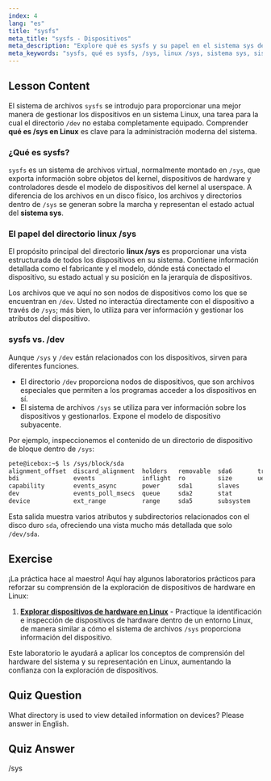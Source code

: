 ```yaml
---
index: 4
lang: "es"
title: "sysfs"
meta_title: "sysfs - Dispositivos"
meta_description: "Explore qué es sysfs y su papel en el sistema sys de Linux. Esta guía explica el directorio /sys de Linux, un sistema de archivos virtual para información de dispositivos, y lo contrasta con /dev."
meta_keywords: "sysfs, qué es sysfs, /sys, linux /sys, sistema sys, sistema sys, sistema de archivos virtual, dispositivos linux, /dev"
---
```


## Lesson Content

El sistema de archivos `sysfs` se introdujo para proporcionar una mejor manera de gestionar los dispositivos en un sistema Linux, una tarea para la cual el directorio `/dev` no estaba completamente equipado. Comprender **qué es /sys en Linux** es clave para la administración moderna del sistema.

### ¿Qué es sysfs?

`sysfs` es un sistema de archivos virtual, normalmente montado en `/sys`, que exporta información sobre objetos del kernel, dispositivos de hardware y controladores desde el modelo de dispositivos del kernel al userspace. A diferencia de los archivos en un disco físico, los archivos y directorios dentro de `/sys` se generan sobre la marcha y representan el estado actual del **sistema sys**.

### El papel del directorio linux /sys

El propósito principal del directorio **linux /sys** es proporcionar una vista estructurada de todos los dispositivos en su sistema. Contiene información detallada como el fabricante y el modelo, dónde está conectado el dispositivo, su estado actual y su posición en la jerarquía de dispositivos.

Los archivos que ve aquí no son nodos de dispositivos como los que se encuentran en `/dev`. Usted no interactúa directamente con el dispositivo a través de `/sys`; más bien, lo utiliza para ver información y gestionar los atributos del dispositivo.

### sysfs vs. /dev

Aunque `/sys` y `/dev` están relacionados con los dispositivos, sirven para diferentes funciones.

- El directorio `/dev` proporciona nodos de dispositivos, que son archivos especiales que permiten a los programas acceder a los dispositivos en sí.
- El sistema de archivos `/sys` se utiliza para ver información sobre los dispositivos y gestionarlos. Expone el modelo de dispositivo subyacente.

Por ejemplo, inspeccionemos el contenido de un directorio de dispositivo de bloque dentro de `/sys`:

```bash
pete@icebox:~$ ls /sys/block/sda
alignment_offset  discard_alignment  holders   removable  sda6       trace
bdi               events             inflight  ro         size       uevent
capability        events_async       power     sda1       slaves
dev               events_poll_msecs  queue     sda2       stat
device            ext_range          range     sda5       subsystem
```

Esta salida muestra varios atributos y subdirectorios relacionados con el disco duro `sda`, ofreciendo una vista mucho más detallada que solo `/dev/sda`.

## Exercise

¡La práctica hace al maestro! Aquí hay algunos laboratorios prácticos para reforzar su comprensión de la exploración de dispositivos de hardware en Linux:

1. **[Explorar dispositivos de hardware en Linux](https://labex.io/es/labs/comptia-explore-hardware-devices-in-linux-590861)** - Practique la identificación e inspección de dispositivos de hardware dentro de un entorno Linux, de manera similar a cómo el sistema de archivos `/sys` proporciona información del dispositivo.

Este laboratorio le ayudará a aplicar los conceptos de comprensión del hardware del sistema y su representación en Linux, aumentando la confianza con la exploración de dispositivos.

## Quiz Question

What directory is used to view detailed information on devices? Please answer in English.

## Quiz Answer

/sys
